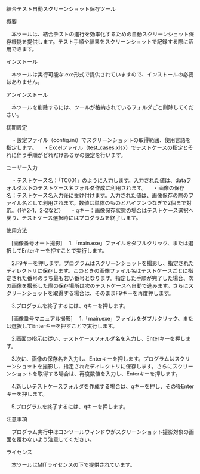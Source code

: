結合テスト自動スクリーンショット保存ツール

概要

　本ツールは、結合テストの進行を効率化するための自動スクリーンショット保存機能を提供します。テスト手順や結果をスクリーンショットで記録する際に活用できます。


インストール

　本ツールは実行可能な.exe形式で提供されていますので、インストールの必要はありません。


アンインストール

　本ツールを削除するには、ツールが格納されているフォルダごと削除してください。


初期設定

　・設定ファイル（config.ini）でスクリーンショットの取得範囲、使用言語を指定します。
　・Excelファイル（test_cases.xlsx）でテストケースの指定とそれに伴う手順がどれだけあるかの設定を行います。

ユーザー入力

　・テストケース名：「TC001」のように入力します。入力された値は、dataフォルダ以下のテストケース名フォルダ作成に利用されます。
　・画像の保存名：テストケース名入力後に受け付けます。入力された値は、画像保存の際のファイル名として利用されます。数値は単体のものとハイフンつなぎで2個まで対応。（1や2-1、2-2など）
　・qキー：画像保存状態の場合はテストケース選択へ戻り、テストケース選択時にはプログラムを終了します。


使用方法

　[画像番号オート撮影]
　1.「main.exe」ファイルをダブルクリック、または選択してEnterキーを押すことで実行します。

　2.F9キーを押します。プログラムはスクリーンショットを撮影し、指定されたディレクトリに保存します。このときの画像ファイル名はテストケースごとに指定された番号のうち最も若い番号となります。指定した手順が完了した場合、次の画像を撮影した際の保存場所は次のテストケースへ自動で進みます。さらにスクリーンショットを取得する場合は、そのままF9キーを再度押します。

　3.プログラムを終了するには、qキーを押します。

　[画像番号マニュアル撮影]
　1.「main.exe」ファイルをダブルクリック、または選択してEnterキーを押すことで実行します。

　2.画面の指示に従い、テストケースフォルダ名を入力し、Enterキーを押します。

　3.次に、画像の保存名を入力し、Enterキーを押します。プログラムはスクリーンショットを撮影し、指定されたディレクトリに保存します。さらにスクリーンショットを取得する場合は、再度数値を入力し、Enterキーを押します。

　4.新しいテストケースフォルダを作成する場合は、qキーを押し、その後Enterキーを押します。

　5.プログラムを終了するには、qキーを押します。


注意事項

　プログラム実行中はコンソールウィンドウがスクリーンショット撮影対象の画面を覆わないよう注意してください。


ライセンス

　本ツールはMITライセンスの下で提供されています。